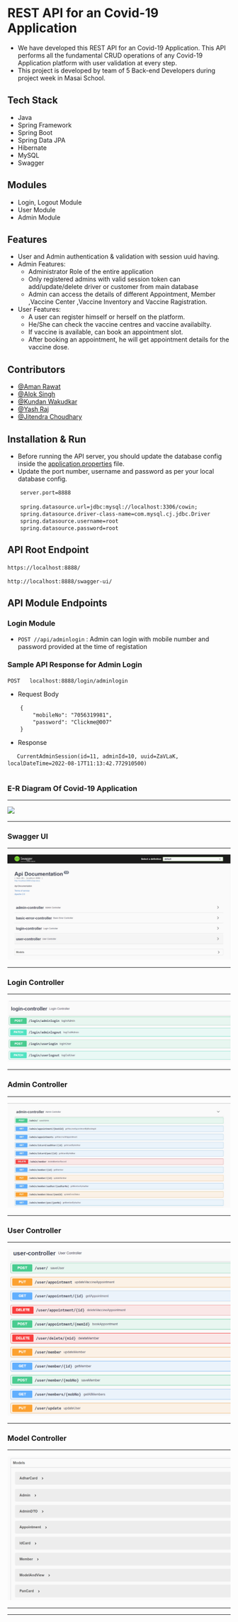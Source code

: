 
# REST API for an Covid-19 Application

* We have developed this REST API for an Covid-19 Application. This API performs all the fundamental CRUD operations of any Covid-19 Application platform with user validation at every step.
* This project is developed by team of 5 Back-end Developers during project week in Masai School. 

## Tech Stack

* Java
* Spring Framework
* Spring Boot
* Spring Data JPA
* Hibernate
* MySQL
* Swagger

## Modules

* Login, Logout Module
* User Module
* Admin Module

## Features

* User and Admin authentication & validation with session uuid having.
* Admin Features:
    * Administrator Role of the entire application
    * Only registered admins with valid session token can add/update/delete driver or customer from main database
    * Admin can access the details of different Appointment, Member ,Vaccine Center ,Vaccine Inventory and Vaccine Ragistration.
* User Features:
    * A user can register himself or herself on the platform.
    * He/She can check the vaccine centres and vaccine availabilty.
    * If vaccine is available, can book an appointment slot.
    * After booking an appointment, he will get appointment details for the vaccine dose.    


## Contributors

* [@Aman Rawat](https://github.com/Aman3512)
* [@Alok Singh](https://github.com/Alok4690)
* [@Kundan Wakudkar](https://github.com/Kundan-10)
* [@Yash Raj](https://github.com/1301yashraj)
* [@Jitendra Choudhary](https://github.com/jitu7989)



## Installation & Run

* Before running the API server, you should update the database config inside the [application.properties](https://github.com/Aman3512/Covid-19-Vaccination-Spring-Boot-Project/blob/main/Covid_vaccination_service/src/main/resources/application.properties) file. 
* Update the port number, username and password as per your local database config.

```
    server.port=8888

    spring.datasource.url=jdbc:mysql://localhost:3306/cowin;
    spring.datasource.driver-class-name=com.mysql.cj.jdbc.Driver
    spring.datasource.username=root
    spring.datasource.password=root

```

## API Root Endpoint

`https://localhost:8888/`

`http://localhost:8888/swagger-ui/`


## API Module Endpoints

### Login Module

* `POST //api/adminlogin` : Admin can login with mobile number and password provided at the time of registation
<!--
### User Module


* `POST /customer/login` : Logging in customer with valid mobile number & password
* `GET /customer/availablecabs` : Getting the list of all the available cabs
* `GET /customers/cabs` : Getting All the cabs
* `GET /customers/checkhistory` : Getting the history of completed tr
* `PUT /customer/update/{mobile}` : Updates customer details based on mobile number
* `PATCH /customer/updatepassword/{mobile}` : Updates customer's password based on the given mobile number
* `POST /customer/booktrip` : Customer can book a cab
* `POST /customer/updatetrip` : Customer can modify or update the trip
* `POST /customer/logout` : Logging out customer based on session token
* `DELETE /customer/delete` : Deletes logged in user 
* `DELETE /customer/complete/{tripid}` : Completed the trip with the given tripid 
* `DELETE /customer/canceltrip` : Cancel the trip with the given tripid   


### Admin Module

* `POST /admin/register` : Register a new admin with proper data validation and admin session
* `POST /admin/login` : Admin can login with mobile number and password provided at the time of registation
* `GET /admin/logout` : Logging out admin based on session token
* `GET /admin/listoftripsbycustomer` : Get list of trips of by a customer id
* `GET /admin/listoftrips` : Get list of trips of all the trips
* `GET /admin/listocustomers` : Get list of all the customers
* `GET /admin/listodrivers` : Get list of all the drivers
* `PUT /admin/update/{username}` : Updates admin detaisl by passed user name
* `DELETE /admin/delete` : Deletes the admin with passed id   -->


### Sample API Response for Admin Login

`POST   localhost:8888/login/adminlogin`

* Request Body

```
    {
        "mobileNo": "7056319981",
        "password": "Clickme@007"
    }
```

* Response

```
   CurrentAdminSession(id=11, adminId=10, uuid=ZaVLaK, localDateTime=2022-08-17T11:13:42.772910500)
   
```
 
### E-R Diagram Of Covid-19 Application
---
<img src="https://github.com/jitu7989/tall-yak-6508/blob/main/Covid_vaccination_service/src/main/resources/static/ER_diagram.png?raw=true" style="max-width: 100%; display: inline-block;" data-target="animated-image.originalImage">

---

### Swagger UI

---

<img src="https://github.com/shivamgarg796/Spring-work/blob/master/Images/Swagger-ui.jpeg?raw=true" style="max-width: 100%; display: inline-block;" data-target="animated-image.originalImage">

---

### Login Controller

---

<img src="https://github.com/shivamgarg796/Spring-work/blob/master/Images/Login.png?raw=true" style="max-width: 100%; display: inline-block;" data-target="animated-image.originalImage">

---

### Admin Controller

---

<img src="https://github.com/shivamgarg796/Spring-work/blob/master/Images/Admin-Controller.jpeg?raw=true" style="max-width: 100%; display: inline-block;" data-target="animated-image.originalImage">

---

### User Controller

---

<img src="https://github.com/shivamgarg796/Spring-work/blob/master/Images/User.png?raw=true" style="max-width: 100%; display: inline-block;" data-target="animated-image.originalImage">

---

### Model Controller

---

<img src="https://github.com/shivamgarg796/Spring-work/blob/master/Images/mODELS.png?raw=true" style="max-width: 100%; display: inline-block;" data-target="animated-image.originalImage">

---
---
